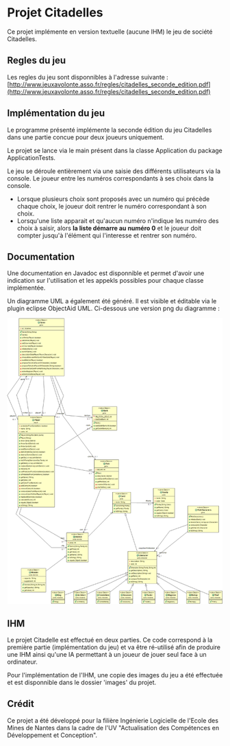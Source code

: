 # Projet Citadelles

Ce projet implémente en version textuelle (aucune IHM) le jeu de société Citadelles.

## Regles du jeu

Les regles du jeu sont disponnibles à l'adresse suivante : [http://www.jeuxavolonte.asso.fr/regles/citadelles_seconde_edition.pdf](http://www.jeuxavolonte.asso.fr/regles/citadelles_seconde_edition.pdf)

## Implémentation du jeu

Le programme présenté implémente la seconde édition du jeu Citadelles dans une partie concue pour deux joueurs uniquement. 

Le projet se lance via le main présent dans la classe Application du package ApplicationTests.

Le jeu se déroule entièrement via une saisie des différents utilisateurs via la console. Le joueur entre les numéros correspondants à ses choix dans la console.
- Lorsque plusieurs choix sont proposés avec un numéro qui précède chaque choix, le joueur doit rentrer le numéro correspondant à son choix.
- Lorsqu'une liste apparait et qu'aucun numéro n'indique les numéro des choix à saisir, alors **la liste démarre au numéro 0** et le joueur doit compter jusqu'à l'élément qui l'interesse et rentrer son numéro.

## Documentation

Une documentation en Javadoc est disponnible et permet d'avoir une indication sur l'utilisation et les appekls possibles pour chaque classe implémentée.

Un diagramme UML a également été généré. Il est visible et éditable via le plugin eclipse ObjectAid UML.
Ci-dessous une version png du diagramme :

<img src="citadelles/doc/uml.png">

## IHM

Le projet Citadelle est effectué en deux parties. Ce code correspond à la première partie (implémentation du jeu) et va être ré-utilisé afin de produire une IHM ainsi qu'une IA permettant à un joueur de jouer seul face à un ordinateur. 

Pour l'implémentation de l'IHM, une copie des images du jeu a été effectuée et est disponnible dans le dossier 'images' du projet.

## Crédit

Ce projet a été développé pour la filière Ingénierie Logicielle de l'Ecole des Mines de Nantes dans la cadre de l'UV "Actualisation des Compétences en Développement et Conception".